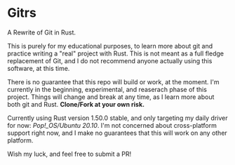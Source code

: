 # Gitrs

A Rewrite of Git in Rust.

This is purely for my educational purposes, to learn more about git and practice writing a "real" project with Rust. This is not meant as a full fledge replacement of Git, and I do not recommend anyone actually using this software, at this time.

There is no guarantee that this repo will build or work, at the moment. I'm currently in the beginning, experimental, and reaserach phase of this project. Things will change and break at any time, as I learn more about both git and Rust. **Clone/Fork at your own risk.**

Currently using Rust version 1.50.0 stable, and only targeting my daily driver for now: *Pop!_OS/Ubuntu 20.10*. I'm not concerned about cross-platform support right now, and I make no guarantees that this will work on any other platform.

Wish my luck, and feel free to submit a PR!
